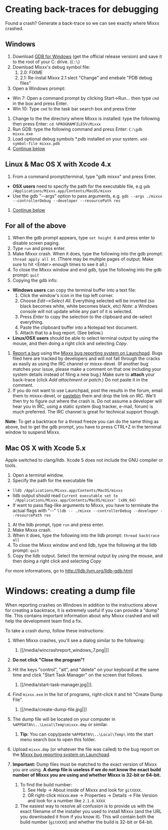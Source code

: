 # Creating back-traces for debugging

Found a crash? Generate a back-trace so we can see exactly where Mixxx
crashed.

## Windows

1.  Download [GDB for
    Windows](http://www.equation.com/servlet/equation.cmd?fa=gdb) (get
    the official release version) and save it to the root of your C:
    drive. (`C:\`)
2.  Download Mixxx's debug symbol file: 
    1.  2.0: FIXME
    2.  2.1: Re-instal Mixxx 2.1 slect "Change" and enebale "PDB debug
        files" 
3.  Open a Windows prompt: 

<!-- end list -->

  - Win 7: Open a command prompt by clicking Start-\>Run... then type
    `cmd` in the box and press Enter.
  - Win 10: Type `cmd` to the task bar search box and press Enter

<!-- end list -->

1.  Change to the the directory where Mixxx is installed: type the
    following then press Enter: `cd %PROGRAMFILES%\Mixxx`
2.  Run GDB: type the following command and press Enter: `C:\gdb
    mixxx.exe`
3.  Load optional debug symbols \*.pdb installed on your system.
    `add-symbol-file mixxx.pdb`
4.  [Continue below](#for-all-of-the-above)

## Linux & Mac OS X with Xcode 4.x

1.  From a command prompt/terminal, type "gdb mixxx" and press Enter.

<!-- end list -->

  - **OSX users** need to specify the path for the executable file, e.g
    `gdb /Applications/Mixxx.app/Contents/MacOS/mixxx`
  - Use the gdb "--args" option to pass arguments, e.g. `gdb --args
    ./mixxx --controllerDebug --developer --resourcePath res`

<!-- end list -->

1.  [Continue below](#for-all-of-the-above)

## For all of the above

1.  When the gdb prompt appears, type `set height 0` and press enter to
    disable screen paging.
2.  Type `run` and press enter.
3.  Make Mixxx crash. When it does, type the following into the gdb
    prompt: `thread apply all bt`. (There may be multiple pages of
    output. Make sure to hit \<Enter\> enough times to see it all.)
4.  To close the Mixxx window and end gdb, type the following into the
    gdb prompt: `quit`
5.  Copying the gdb info:

<!-- end list -->

  - **Windows users** can copy the terminal buffer into a text file:
    1.  Click the window's icon in the top left corner.
    2.  Choose *Edit*--\>*Select All*. Everything selected will be
        inverted (so black becomes white, white becomes black, etc)
        *Note:* a Windows console will not update while any part of it
        is selected.
    3.  Press *Enter* to copy the selection to the clipboard and
        de-select everything.
    4.  Paste the clipboard buffer into a Notepad text document.
    5.  Attach that to a bug report. (See below.)
  - **Linux/OSX users** should be able to select terminal output by
    using the mouse, and then doing a right click and selecting *Copy*.

<!-- end list -->

1.  [Report a bug](https://bugs.launchpad.net/mixxx/+filebug) using the
    [Mixxx bug reporting system on
    Launchpad](https://bugs.launchpad.net/mixxx/). Bugs filed here are
    tracked by developers and will not fall through the cracks as easily
    as using the IRC channel or mixxx-devel. (If another bug matches
    your issue, please make a comment on that one including your system
    details instead of filing a new bug.) Make sure to **attach** your
    back-trace (click *Add attachment or patch*.) Do not paste it in the
    comment.
2.  If you do not want to use Launchpad, post the results in the forum,
    email them to mixxx-devel, or [pastebin](http://www.pastebin.ca)
    them and drop the link on IRC. We'll then try to figure out where
    the crash is. Do not assume a developer will hear you in IRC, using
    a static system (bug tracker, e-mail, forum) is much preferred. The
    IRC channel is great for technical support though.

**Note:** To get a backtrace for a thread freeze you can do the same
thing as above, but to get the gdb prompt, you have to press CTRL+Z in
the terminal window to suspend Mixxx.

## Mac OS X with Xcode 5.x

Apple switched to clang/lldb. Xcode 5 does not include the GNU compiler
or tools.

1.  Open a terminal window.
2.  Specify the path for the executable file

<!-- end list -->

  - `lldb /Applications/Mixxx.app/Contents/MacOS/mixxx`
  - lldb output should read `Current executable set to
    '/Applications/Mixxx.app/Contents/MacOS/mixxx' (x86_64)`
  - If want to pass flag-like arguments to Mixxx, you have to terminate
    the actual flags with "--" `lldb -- ./mixxx --controllerDebug
    --developer --resourcePath res`

<!-- end list -->

1.  At the lldb prompt, type `run` and press enter.
2.  Make Mixxx crash.
3.  When it does, type the following into the lldb prompt: `thread
    backtrace all`
4.  To close the Mixxx window and end lldb, type the following at the
    lldb prompt: `quit`
5.  Copy the lldb output. Select the terminal output by using the mouse,
    and then doing a right click and selecting *Copy*

For more informations, go to <http://lldb.llvm.org/lldb-gdb.html>

# Windows: creating a dump file

When reporting crashes on Windows in addition to the instructions above
for creating a backtrace, it is extremely useful if you can provide a
"dump" file. This contains important information about why Mixxx crashed
and will help the development team find a fix.

To take a crash dump, follow these instructions:

1.  When Mixxx crashes, you'll see a dialog similar to the following: 
    1.  [[/media/wincrashreport_windows_7.png|]]
2.  **Do not click "Close the program"\!**
3.  Hit the keys "control", "alt", and "delete" on your keyboard at the
    same time and click "Start Task Manager" on the screen that follows.
    
    1.  [[/media/start-task-manager.jpg|]].
4.  Find `mixxx.exe` in the list of programs, right-click it and hit
    "Create Dump File".
    1.  [[/media/create-dump-file.jpg|]]
5.  The dump file will be located on your computer in
    `%APPDATA%\..\Local\Temp\mixxx.dmp` or similar. 
    1.  **Tip:** You can copy/paste `%APPDATA%\..\Local\Temp\` into the
        start menu search box to open this folder.
6.  Upload `mixxx.dmp` (or whatever the file was called) to the bug
    report on the [Mixxx bug reporting system on
    Launchpad](https://bugs.launchpad.net/mixxx/).
7.  **Important:** Dump files must be matched to the exact version of
    Mixxx you are using. **A dump file is useless if we do not know the
    exact build number of Mixxx you are using and whether Mixxx is
    32-bit or 64-bit.**
    1.  To find the build number:
        1.  See Help -\> About inside of Mixxx and look for `gitXXXX`.
        2.  OR right-click mixxx.exe -\> Properties -\> Details -\> File
            Version and look for a number like `2.1.0.XXXX`
    2.  The easiest way to resolve all confusion is to provide us with
        the exact filename of the installer you used to install Mixxx
        (and the URL you downloaded it from if you know it). This will
        contain both the build number (`gitXXXX`) and whether the build
        is 32-bit or 64-bit.
